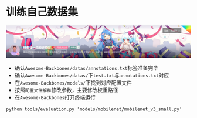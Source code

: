 训练自己数据集
===========================

[![BILIBILI](https://raw.githubusercontent.com/Fafa-DL/readme-data/main/Bilibili.png)](https://space.bilibili.com/46880349)

- 确认`Awesome-Backbones/datas/annotations.txt`标签准备完毕
- 确认`Awesome-Backbones/datas/`下`test.txt`与`annotations.txt`对应
- 在`Awesome-Backbones/models/`下找到对应配置文件
- 按照`配置文件解释`修改参数，主要修改权重路径
- 在`Awesome-Backbones`打开终端运行
```
python tools/evaluation.py 'models/mobilenet/mobilenet_v3_small.py'
```


